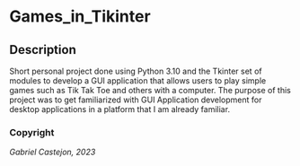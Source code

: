 # Games_in_Tikinter

## Description

Short personal project done using Python 3.10 and the Tkinter set of modules to develop a GUI application that allows users to play simple games such as Tik Tak Toe and others with a computer. 
The purpose of this project was to get familiarized with GUI Application development for desktop applications in a platform that I am already familiar.

### Copyright

<i>Gabriel Castejon, 2023</i>

